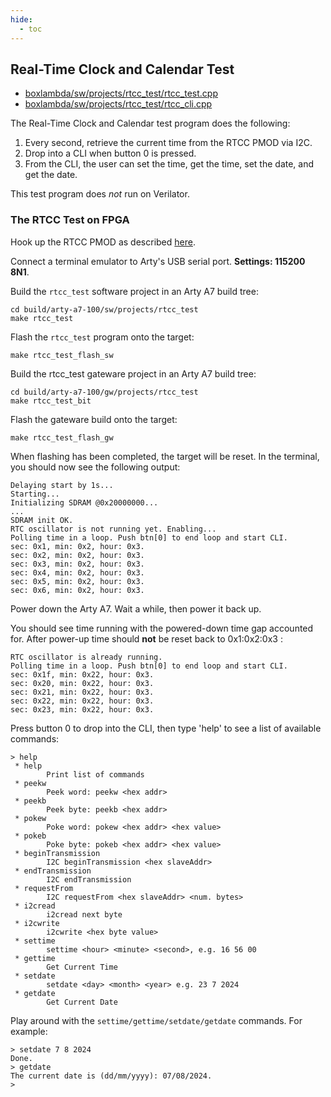 ```yaml
---
hide:
  - toc
---
```


## Real-Time Clock and Calendar Test

- [boxlambda/sw/projects/rtcc_test/rtcc_test.cpp](https://github.com/epsilon537/boxlambda/blob/master/sw/projects/rtcc_test/rtcc_test.cpp)
- [boxlambda/sw/projects/rtcc_test/rtcc_cli.cpp](https://github.com/epsilon537/boxlambda/blob/master/sw/projects/rtcc_test/rtcc_cli.cpp)

The Real-Time Clock and Calendar test program does the following:

1. Every second, retrieve the current time from the RTCC PMOD via I2C.
2. Drop into a CLI when button 0 is pressed.
3. From the CLI, the user can set the time, get the time, set the date, and get the date.

This test program does *not* run on Verilator.

### The RTCC Test on FPGA

Hook up the RTCC PMOD as described [here](pmods.md#rtcc-pmod).

Connect a terminal emulator to Arty's USB serial port. **Settings: 115200 8N1**.

Build the `rtcc_test` software project in an Arty A7 build tree:
```
cd build/arty-a7-100/sw/projects/rtcc_test
make rtcc_test
```
Flash the `rtcc_test` program onto the target:
```
make rtcc_test_flash_sw
```
Build the rtcc_test gateware project in an Arty A7 build tree:
```
cd build/arty-a7-100/gw/projects/rtcc_test
make rtcc_test_bit
```
Flash the gateware build onto the target:
```
make rtcc_test_flash_gw
```
When flashing has been completed, the target will be reset. In the terminal, you should now see the following output:

```
Delaying start by 1s...
Starting...
Initializing SDRAM @0x20000000...
...
SDRAM init OK.
RTC oscillator is not running yet. Enabling...
Polling time in a loop. Push btn[0] to end loop and start CLI.
sec: 0x1, min: 0x2, hour: 0x3.
sec: 0x2, min: 0x2, hour: 0x3.
sec: 0x3, min: 0x2, hour: 0x3.
sec: 0x4, min: 0x2, hour: 0x3.
sec: 0x5, min: 0x2, hour: 0x3.
sec: 0x6, min: 0x2, hour: 0x3.

```

Power down the Arty A7. Wait a while, then power it back up.

You should see time running with the powered-down time gap accounted for. After power-up time should **not** be reset back to 0x1:0x2:0x3 :

```
RTC oscillator is already running.
Polling time in a loop. Push btn[0] to end loop and start CLI.
sec: 0x1f, min: 0x22, hour: 0x3.
sec: 0x20, min: 0x22, hour: 0x3.
sec: 0x21, min: 0x22, hour: 0x3.
sec: 0x22, min: 0x22, hour: 0x3.
sec: 0x23, min: 0x22, hour: 0x3.
```

Press button 0 to drop into the CLI, then type 'help' to see a list of available commands:

```
> help
 * help
        Print list of commands
 * peekw
        Peek word: peekw <hex addr>
 * peekb
        Peek byte: peekb <hex addr>
 * pokew
        Poke word: pokew <hex addr> <hex value>
 * pokeb
        Poke byte: pokeb <hex addr> <hex value>
 * beginTransmission
        I2C beginTransmission <hex slaveAddr>
 * endTransmission
        I2C endTransmission
 * requestFrom
        I2C requestFrom <hex slaveAddr> <num. bytes>
 * i2cread
        i2cread next byte
 * i2cwrite
        i2cwrite <hex byte value>
 * settime
        settime <hour> <minute> <second>, e.g. 16 56 00
 * gettime
        Get Current Time
 * setdate
        setdate <day> <month> <year> e.g. 23 7 2024
 * getdate
        Get Current Date
```

Play around with the `settime/gettime/setdate/getdate` commands. For example:

```
> setdate 7 8 2024
Done.
> getdate
The current date is (dd/mm/yyyy): 07/08/2024.
>
```

